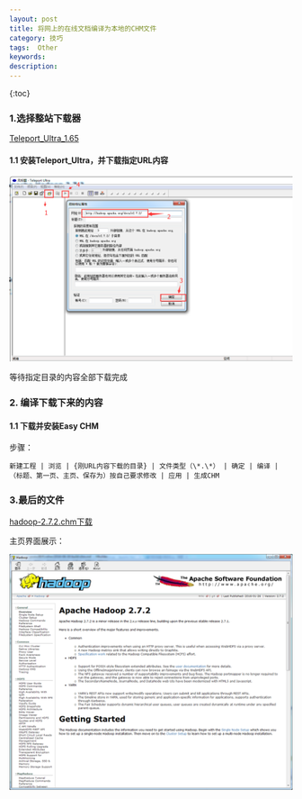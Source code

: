 ```yaml
---
layout: post
title: 将网上的在线文档编译为本地的CHM文件
category: 技巧	
tags:  Other
keywords: 
description: 
---
```

 
{:toc} 

### 1.选择整站下载器

[Teleport_Ultra_1.65](/public/file/Teleport_Ultra_1.65_full_SC.zip "下载Teleport_Ultra_1.65_full_SC.zip")

#### 1.1 安装Teleport_Ultra，并下载指定URL内容


![Teleport_Ultra操作界面](//raw.githubusercontent.com/George5814/blog-pic/master/image/other/chm-1.png) 

等待指定目录的内容全部下载完成

### 2. 编译下载下来的内容

#### 1.1 下载并安装Easy CHM 

步骤：

	新建工程 | 浏览 | {刚URL内容下载的目录} | 文件类型（\*.\*） | 确定 | 编译 | （标题、第一页、主页、保存为）按自己要求修改 | 应用 | 生成CHM
	

### 3.最后的文件


[hadoop-2.7.2.chm下载](/public/file/hadoop-2.7.2.CHM)


主页界面展示：

![hadoop-2.7.2主页](//raw.githubusercontent.com/George5814/blog-pic/master/image/other/chm-2.png)
